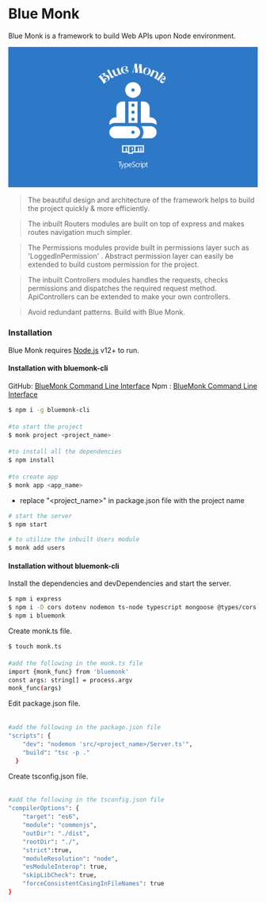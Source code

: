 # Blue Monk

Blue Monk is a framework to build Web APIs upon Node environment.

![](https://github.com/rachitaryal/BlueMonk/blob/master/images/logo/bluemonk_wallpaper.png)

> The beautiful design and architecture of
> the framework helps to build the
> project quickly & more efficiently.

> The inbuilt Routers modules are built on top of express and makes routes navigation much simpler.

> The Permissions modules provide built in permissions layer such as 'LoggedInPermission' . Abstract permission layer can easily be extended to build custom permission for the project.

> The inbuilt Controllers modules handles the requests, checks permissions and dispatches the required request method. ApiControllers can be extended to make your own controllers.

> Avoid redundant patterns.
> Build with Blue Monk.

### Installation

Blue Monk requires [Node.js](https://nodejs.org/) v12+ to run.

#### Installation with bluemonk-cli

GitHub: [BlueMonk Command Line Interface](https://github.com/rachitaryal/blue_monk_cli)
Npm : [BlueMonk Command Line Interface](https://www.npmjs.com/package/bluemonk-cli)

```sh
$ npm i -g bluemonk-cli

#to start the project
$ monk project <project_name>

#to install all the dependencies
$ npm install

#to create app
$ monk app <app_name>

```

- replace "<project_name>" in package.json file with the project name

```sh
# start the server
$ npm start

```

```sh
# to utilize the inbuilt Users module
$ monk add users

```

#### Installation without bluemonk-cli

Install the dependencies and devDependencies and start the server.

```sh
$ npm i express
$ npm i -D cors dotenv nodemon ts-node typescript mongoose @types/cors @types/express @types/mongoose @types/node @types/body-parser
$ npm i bluemonk
```

Create monk.ts file.

```sh
$ touch monk.ts

#add the following in the monk.ts file
import {monk_func} from 'bluemonk'
const args: string[] = process.argv
monk_func(args)

```

Edit package.json file.

```sh

#add the following in the package.json file
"scripts": {
    "dev": "nodemon 'src/<project_name>/Server.ts'",
    "build": "tsc -p ."
  }

```

Create tsconfig.json file.

```sh

#add the following in the tsconfig.json file
"compilerOptions": {
    "target": "es6",
    "module": "commonjs",
    "outDir": "./dist",
    "rootDir": "./",
    "strict":true,
    "moduleResolution": "node",
    "esModuleInterop": true,
    "skipLibCheck": true,
    "forceConsistentCasingInFileNames": true
}

```
